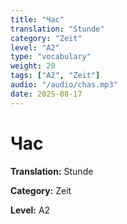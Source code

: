```yaml
---
title: "Час"
translation: "Stunde"
category: "Zeit"
level: "A2"
type: "vocabulary"
weight: 20
tags: ["A2", "Zeit"]
audio: "/audio/chas.mp3"
date: 2025-08-17
---
```


# Час

**Translation:** Stunde

**Category:** Zeit

**Level:** A2

